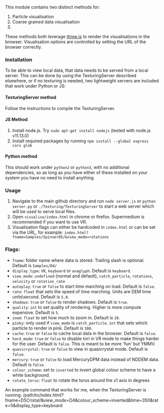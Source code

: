 This module contains two distinct methods for:

1. Particle visualisation
2. Coarse grained data visualisation
3.
These methods both leverage [three.js](https://threejs.org/) to render the visualisations in the browser. Visualisation options are controlled by setting the URL of the browser correctly.

### Installation
To be able to view local data, that data needs to be served from a local server. This can be done by using the TexturingServer described elsewhere, or if no texturing is needed, two lightweight servers are included that work under Python or JS:

#### TexturingServer method
Follow the instructions to compile the TexturingServer.
#### JS Method
1. Install node.js. Try `sudo apt-get install nodejs` (tested with node.js v11.13.0)
2. Install required packages by running `npm install --global express cors glob`
#### Python method
This should work under `python2` or `python3`, with no additional dependencies, so as long as you have either of these installed on your system you have no need to install anything


### Usage
1. Navigate to the main github directory and run `node server.js` or `python server.py` or `./Texturing/TexturingServer` to start a web server which will be used to serve local files.
2. Open `visualise/index.html` in chrome or firefox. Supermedium is recommended if you want to use VR.
3. Visualisation flags can either be hardcoded in `index.html` or can be set via the URL, for example: `index.html?fname=Samples/SpinnerD5/&view_mode=rotations`

### Flags:
- `fname`: folder name where data is stored. Trailing slash is optional. Default is `Samples/D4/`
- `display_type`: `VR`, `keyboard` or `anaglyph`. Default is `keyboard`.
- `view_mode`: `undefined` (normal and default), `catch_particle`, `rotations`, `velocity` or `rotation_rate`
- `autoplay`: `true` or `false` to start time marching on load. Default is `false`.
- `rate`: `float` that sets the speed of time marching. Units are DEM time units\second. Default is `5.0`.
- `shadows`: `true` or `false` to render shadows. Default is `true`.
- `quality`: `int` to set quality of rendering. Higher is more compute expensive. Default is `5`.
- `zoom`: `float` to set how much to zoom in. Default is `20`.
- `pinky`: only used if `view_mode` is `catch_particle`. `int` that sets which particle to render in pink. Default is `100`.
- `cache`: `true` or `false` to cache local data in the browser. Default is `false`.
- `hard_mode`: `true` or `false` to disable tori in VR mode to make things harder for the user. Default is `false`. This is meant to be more 'fun' but YMMV.
- `quasicrystal`: `true` or `false` to view in quasicrystal mode. Default is `false`.
- `mercury`: `true` or `false` to load MercuryDPM data instead of NDDEM data. Default is `false`.
- `colour_scheme`: set to `inverted` to invert global colour scheme to have a white background.
- `rotate_torus`: `float` to rotate the torus around the x1 axis in degrees

An example command that works for me, when the TexturingServer is running: /path/to/index.html?fname=D5Cristal/&view_mode=D4&colour_scheme=inverted&time=350&rate=5&display_type=keyboard
